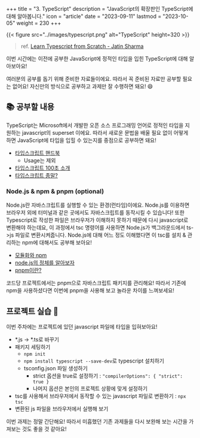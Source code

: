 +++
title = "3. TypeScript"
description = "JavaScript의 확장판인 TypeScript에 대해 알아봅니다."
icon = "article"
date = "2023-09-11"
lastmod = "2023-10-05"
weight = 230
+++

{{< figure src="../images/typescript.png" alt="TypeScript" height=320 >}}

> ref. [Learn Typescript from Scratch - Jatin Sharma](https://j471n.in/blogs/ts)

이번 시간에는 이전에 공부한 JavaScript에 정적인 타입을 입힌 TypeScript에 대해 알아보아요!

여러분의 공부를 돕기 위해 준비한 자료들이에요. 따라서 꼭 준비된 자료만 공부할 필요는 없어요! 자신만의 방식으로 공부하고 과제만 잘 수행하면 돼요! 😄

## 📚 공부할 내용

TypeScript는 Microsoft에서 개발한 오픈 소스 프로그래밍 언어로 정적인 타입을 지원하는 javascript의 superset 이에요. 따라서 새로운 문법을 배울 필요 없이 어떻게 하면 JavaScript에 타입을 입힐 수 있는지를 중점으로 공부하면 돼요!

- [타입스크립트 핸드북](https://joshua1988.github.io/ts/)
  - Usage는 제외
- [타입스크립트 100초 소개](https://www.youtube.com/watch?v=zQnBQ4tB3ZA&ab_channel=Fireship)
- [타입스크립트 종말?](https://www.youtube.com/watch?v=5ChkQKUzDCs&ab_channel=Fireship)

### Node.js & npm & pnpm (optional)

Node.js란 자바스크립트를 실행할 수 있는 환경(런타임)이에요. Node.js를 이용하면 브라우저 외에 터미널과 같은 곳에서도 자바스크립트를 동작시킬 수 있습니다!
또한 Typescript로 작성한 파일은 브라우저가 이해하지 못하기 때문에 다시 javascript로 변환해야 하는데요, 이 과정에서 tsc 명령어를 사용하면 Node.js가 백그라운드에서 ts->js 파일로 변환시켜줍니다. Node.js에 대해 어느 정도 이해했다면 이 tsc를 설치 & 관리하는 npm에 대해서도 공부해 보아요!

- [모듈화와 npm](https://poiemaweb.com/nodejs-npm)
- [node.js의 정체를 알아보자](https://codingapple.com/unit/nodejs-3-what-is-node-js/)
- [pnpm이란?](https://devscb.tistory.com/135)

코드당 프로젝트에서는 pnpm으로 자바스크립트 패키지를 관리해요! 따라서 기존에 npm을 사용하셨다면 이번에 pnpm을 사용해 보고 놀라운 차이를 느껴보세요!

## 프로젝트 실습 🎈

이번 주차에는 프로젝트에 있던 javascript 파일에 타입을 입혀보아요!

- \*.js -> \*.ts로 바꾸기
- 패키지 세팅하기
  - `npm init`
  - `npm install typescript --save-dev`로 typescript 설치하기
  - tsconfig.json 파일 생성하기
    - strict 옵션을 true로 설정하기 : `"compilerOptions": { "strict": true }`
    - 나머지 옵션은 본인의 프로젝트 상황에 맞게 설정하기
- tsc를 사용해서 브라우저에서 동작할 수 있는 javascript 파일로 변환하기 : `npx tsc`
- 변환된 js 파일을 브라우저에서 실행해 보기

이번 과제는 정말 간단해요! 따라서 미흡했던 기존 과제들을 다시 보완해 보는 시간을 가져보는 것도 좋을 것 같아요!
